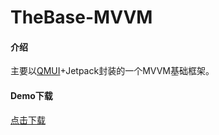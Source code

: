 # TheBase-MVVM


#### 介绍
主要以[QMUI](https://github.com/Tencent/QMUI_Android)+Jetpack封装的一个MVVM基础框架。

#### Demo下载

[点击下载](https://gitee.com/theoneee/the-base-mvvm/blob/master/apks/demo_release.apk)